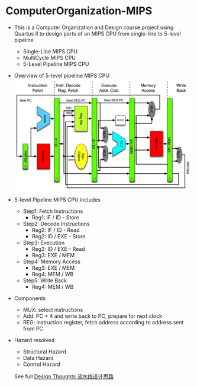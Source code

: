 # ComputerOrganization-MIPS

- This is a Computer Organization and Design course project using Quartus II to design parts of an MIPS CPU from single-line to 5-level pipeline
  - Single-Line MIPS CPU
  - MultiCycle MIPS CPU
  - 5-Level Pipeline MIPS CPU

- Overview of 5-level pipeline MIPS CPU
![pipeline_MIPS](Pipeline_MIPS.png)

- 5-level Pipeline MIPS CPU includes
  - Step1: Fetch Instructions
    - Reg1: IF / ID - Store
  - Step2: Decode Instructions
    - Reg2: IF / ID - Read
    - Reg2: ID / EXE - Store
  - Step3: Execution
    - Reg2: ID / EXE - Read
    - Reg3: EXE / MEM
  - Step4: Memory Access
    - Reg3: EXE / MEM
    - Reg4: MEM / WB
  - Step5: Write Back
    - Reg4: MEM / WB

- Components
  - MUX: select instructions
  - Add: PC + 4 and write back to PC, prepare for next clock
  - REG: instruction register, fetch address according to address sent from PC

- Hazard resolved
  - Structural Hazard
  - Data Hazard
  - Control Hazard
  
  See full [Design Thoughts 流水线设计思路](流水线设计思路.pdf)
  
